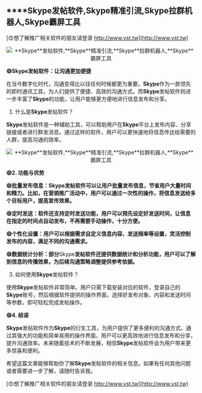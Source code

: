 ## ****Skype**发帖软件,**Skype**精准引流,**Skype**拉群机器人,**Skype**霸屏工具**

[😍想了解推广相关软件的朋友请登录 http://www.vst.tw](http://www.vst.tw)

 <center><img src="https://vst.tw/MP4/tuiguang/png/4.png" alt="**Skype**发帖软件,**Skype**精准引流,**Skype**拉群机器人,**Skype**霸屏工具"></center>

**😄**Skype**发帖软件：让沟通更加便捷**

在当今数字化时代，沟通变得比以往任何时候都更为重要。**Skype**作为一款领先的即时通讯工具，为人们提供了便捷、高效的沟通方式。而**Skype**发帖软件则进一步丰富了**Skype**的功能，让用户能够更方便地进行信息发布和分享。

1. 什么是**Skype**发帖软件？

**Skype**发帖软件是一种辅助工具，可以帮助用户在**Skype**平台上发布内容、分享链接或者进行群发消息。通过这样的软件，用户可以更快速地将信息传达给需要的人群，提高沟通的效率。

 <center><img src="https://vst.tw/MP4/tuiguang/png/5.png" alt="**Skype**发帖软件,**Skype**精准引流,**Skype**拉群机器人,**Skype**霸屏工具"></center>

**😄2. 功能与优势**

**😄批量发布信息：**Skype**发帖软件可以让用户批量发布信息，节省用户大量时间和精力。比如，在营销推广活动中，用户可以通过一次性的操作，将信息发送给多个目标用户，提高宣传效果。**

**😄定时发送：软件还支持定时发送功能，用户可以预先设定好发送时间，让信息在指定的时间点自动发布，不再需要手动操作，十分方便。**

**😄个性化设置：用户可以根据需求自定义信息内容、发送频率等设置，灵活控制发布的内容，满足不同的沟通需求。**

**😄数据统计分析：部分**Skype**发帖软件还提供数据统计和分析功能，用户可以了解到信息的传播效果，为后续沟通策略调整提供参考依据。**

3. 如何使用**Skype**发帖软件？

使用**Skype**发帖软件非常简单。用户只需下载安装对应的软件，登录自己的**Skype**账号，然后根据软件提供的操作界面，选择好发布对象、内容和发送时间等参数，即可轻松完成发帖操作。

**😄4. 结语**

**Skype**发帖软件作为**Skype**的衍生工具，为用户提供了更多便利的沟通方式。通过其强大的功能和简单易用的操作界面，用户可以更高效地进行信息发布和分享，提升沟通效率。未来随着技术的不断发展，相信**Skype**发帖软件会为用户带来更多惊喜和便利。

希望这篇文章能够帮助你了解**Skype**发帖软件的相关信息。如果有任何其他问题或者需要进一步了解，请随时告诉我。

[😍想了解推广相关软件的朋友请登录 http://www.vst.tw](http://www.vst.tw)



